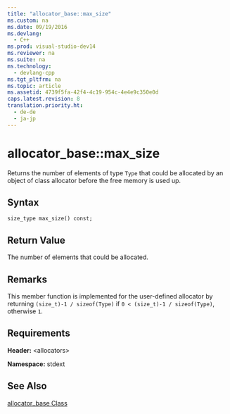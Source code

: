 ```yaml
---
title: "allocator_base::max_size"
ms.custom: na
ms.date: 09/19/2016
ms.devlang: 
  - C++
ms.prod: visual-studio-dev14
ms.reviewer: na
ms.suite: na
ms.technology: 
  - devlang-cpp
ms.tgt_pltfrm: na
ms.topic: article
ms.assetid: 4739f5fa-42f4-4c19-954c-4e4e9c350e0d
caps.latest.revision: 8
translation.priority.ht: 
  - de-de
  - ja-jp
---
```

# allocator_base::max_size
Returns the number of elements of type `Type` that could be allocated by an object of class allocator before the free memory is used up.  
  
## Syntax  
  
```  
size_type max_size() const;  
```  
  
## Return Value  
 The number of elements that could be allocated.  
  
## Remarks  
 This member function is implemented for the user-defined allocator by returning `(size_t)-1 / sizeof(Type)` if `0 < (size_t)-1 / sizeof(Type)`, otherwise `1`.  
  
## Requirements  
 **Header:** <allocators\>  
  
 **Namespace:** stdext  
  
## See Also  
 [allocator_base Class](../vs140/allocator_base-Class.md)